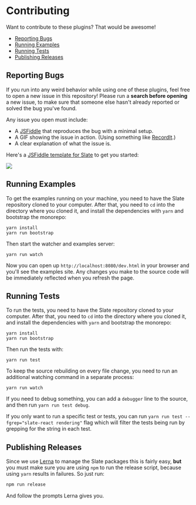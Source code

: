 
# Contributing

Want to contribute to these plugins? That would be awesome!

- [Reporting Bugs](#reporting-bugs)
- [Running Examples](#running-examples)
- [Running Tests](#running-tests)
- [Publishing Releases](#publishing-releases)


## Reporting Bugs

If you run into any weird behavior while using one of these plugins, feel free to open a new issue in this repository! Please run a **search before opening** a new issue, to make sure that someone else hasn't already reported or solved the bug you've found.

Any issue you open must include:

- A [JSFiddle](https://jsfiddle.net/2zokvrvt/7/) that reproduces the bug with a minimal setup.
- A GIF showing the issue in action. (Using something like [RecordIt](http://recordit.co/).)
- A clear explanation of what the issue is.

Here's a [JSFiddle template for Slate](https://jsfiddle.net/2zokvrvt/7/) to get you started:

[![](./docs/images/jsfiddle.png)](https://jsfiddle.net/2zokvrvt/7/)


## Running Examples

To get the examples running on your machine, you need to have the Slate repository cloned to your computer. After that, you need to `cd` into the directory where you cloned it, and install the dependencies with `yarn` and bootstrap the monorepo:

```
yarn install
yarn run bootstrap
```

Then start the watcher and examples server:

```
yarn run watch
```

Now you can open up `http://localhost:8080/dev.html` in your browser and you'll see the examples site. Any changes you make to the source code will be immediately reflected when you refresh the page.


## Running Tests

To run the tests, you need to have the Slate repository cloned to your computer. After that, you need to `cd` into the directory where you cloned it, and install the dependencies with `yarn` and bootstrap the monorepo:

```
yarn install
yarn run bootstrap
```

Then run the tests with:

```
yarn run test
```

To keep the source rebuilding on every file change, you need to run an additional watching command in a separate process:

```
yarn run watch
```

If you need to debug something, you can add a `debugger` line to the source, and then run `yarn run test debug`. 

If you only want to run a specific test or tests, you can run `yarn run test --fgrep="slate-react rendering"` flag which will filter the tests being run by grepping for the string in each test.


## Publishing Releases

Since we use [Lerna](https://lernajs.io) to manage the Slate packages this is fairly easy, **but** you must make sure you are using `npm` to run the release script, because using `yarn` results in failures. So just run:

```js
npm run release 
```

And follow the prompts Lerna gives you.
